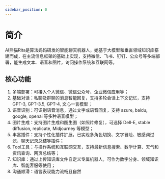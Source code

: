```yaml
---
sidebar_position: 0
---
```


# 简介

AI熊猫Rita是算法妈妈研发的智能聊天机器人，她基于大模型和垂直领域知识库搭建而成，在主流信息框架的基础上实现，支持微信、飞书、钉钉、公众号等多端部署，能生成文本、语音和图片，访问操作系统和互联网等。

## 核心功能
1. 多端部署：可接入个人微信、微信公众号、企业微信应用等；
2. 基础对话：私聊及群聊的消息智能回复，支持多轮会话上下文记忆，支持 GPT-3, GPT-3.5, GPT-4, 文心一言模型；
3. 语音识别：可识别语音消息，通过文字或语音回复，支持 azure, baidu, google, openai 等多种语音模型；
4. 图片生成：支持图片生成和图生图（如照片修复），可选择 Dell-E, stable diffusion, replicate, Midjourney 等模型；
5. 丰富插件：支持个性化插件扩展，已实现多角色切换、文字冒险、敏感词过滤、聊天记录总结等插件；
6. Tool工具：与操作系统和互联网交互，支持最新信息搜索、数学计算、天气和资讯查询、网页总结等；
7. 知识库：通过上传知识库文件自定义专属机器人，可作为数字分身、领域知识库、智能客服等使用；
8. 沟通顺滑：语言表现能力流畅且自然
